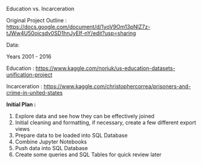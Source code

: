 Education vs. Incarceration

Original Project Outline : https://docs.google.com/document/d/1yoV9Om13pNlZ7z-tJWw4U50ojcsdv0SD1hnJyEIf-nY/edit?usp=sharing

Data: 

Years 2001 - 2016

  Education : https://www.kaggle.com/noriuk/us-education-datasets-unification-project

  Incarceration : https://www.kaggle.com/christophercorrea/prisoners-and-crime-in-united-states


<strong>Initial Plan : </strong>

  1) Explore data and see how they can be effectively joined
  2) Initial cleaning and formatting, if necessary, create a few different export views
  3) Prepare data to be loaded into SQL Database
  4) Combine Jupyter Notebooks
  5) Push data into SQL Database
  6) Create some queries and SQL Tables for quick review later
